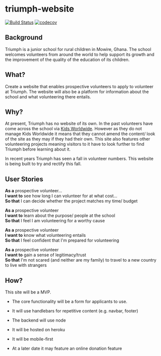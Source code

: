 # triumph-website
[![Build Status](https://travis-ci.org/Cleop/triumph-website.svg?branch=master)](https://travis-ci.org/Cleop/triumph-website)
[![codecov](https://codecov.io/gh/Cleop/triumph-website/branch/master/graph/badge.svg)](https://codecov.io/gh/Cleop/triumph-website)

## Background

Triumph is a junior school for rural children in Mowire, Ghana. The school welcomes volunteers from around the world to help support its growth and the improvement of the quality of the education of its children.

## What?

Create a website that enables prospective volunteers to apply to volunteer at Triumph. The website will also be a platform for information about the school and what volunteering there entails.

## Why?

At present, Triumph has no website of its own. In the past volunteers have come across the school via [Kids Worldwide](http://www.kidsworldwide.org/publication_details_idx.php?publication_id=33). However as they do not manage Kids Worldwide it means that they cannot amend the content/ look of the site as they may if they had their own. This site also features other volunteering projects meaning visitors to it have to look further to find Triumph before learning about it.

In recent years Triumph has seen a fall in volunteer numbers. This website is being built to try and rectify this fall.

## User Stories

**As a** prospective volunteer... <br>
**I want to** see how long I can volunteer for at what cost... <br>
**So that** I can decide whether the project matches my time/ budget

**As a** prospective volunteer<br>
**I want to** learn about the purpose/ people at the school<br>
**So that** I feel I am volunteering for a worthy cause

**As a** prospective volunteer<br>
**I want to** know what volunteering entails<br>
**So that** I feel confident that I'm prepared for volunteering

**As a** prospective volunteer<br>
**I want to** gain a sense of legitimacy/trust<br>
**So that** I'm not scared (and neither are my family) to travel to a new country to live with strangers

## How?

This site will be a MVP.
- The core functionality will be a form for applicants to use.
- It will use handlebars for repetitive content (e.g. navbar, footer)
- The backend will use node
- It will be hosted on heroku
- It will be mobile-first

- At a later date it may feature an online donation feature
